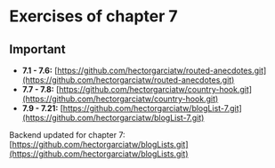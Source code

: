 # Exercises of chapter 7

## Important

- **7.1 - 7.6:** [https://github.com/hectorgarciatw/routed-anecdotes.git](https://github.com/hectorgarciatw/routed-anecdotes.git)
- **7.7 - 7.8:** [https://github.com/hectorgarciatw/country-hook.git](https://github.com/hectorgarciatw/country-hook.git)
- **7.9 - 7.21:** [https://github.com/hectorgarciatw/blogList-7.git](https://github.com/hectorgarciatw/blogList-7.git)

Backend updated for chapter 7: [https://github.com/hectorgarciatw/blogLists.git](https://github.com/hectorgarciatw/blogLists.git)


